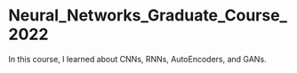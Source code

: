# Neural_Networks_Graduate_Course_2022
In this course, I learned about CNNs, RNNs, AutoEncoders, and GANs.
